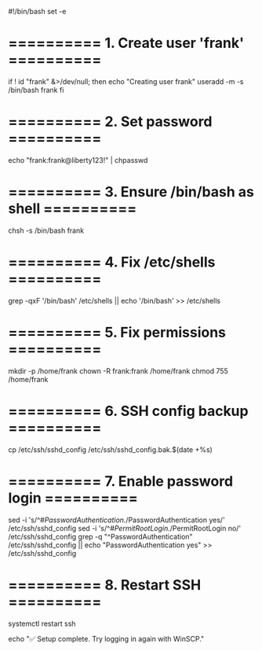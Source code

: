 #!/bin/bash
set -e

# ========== 1. Create user 'frank' ==========
if ! id "frank" &>/dev/null; then
    echo "Creating user frank"
    useradd -m -s /bin/bash frank
fi

# ========== 2. Set password ==========
echo "frank:frank@liberty123!" | chpasswd

# ========== 3. Ensure /bin/bash as shell ==========
chsh -s /bin/bash frank

# ========== 4. Fix /etc/shells ==========
grep -qxF '/bin/bash' /etc/shells || echo '/bin/bash' >> /etc/shells

# ========== 5. Fix permissions ==========
mkdir -p /home/frank
chown -R frank:frank /home/frank
chmod 755 /home/frank

# ========== 6. SSH config backup ==========
cp /etc/ssh/sshd_config /etc/ssh/sshd_config.bak.$(date +%s)

# ========== 7. Enable password login ==========
sed -i 's/^#*PasswordAuthentication.*/PasswordAuthentication yes/' /etc/ssh/sshd_config
sed -i 's/^#*PermitRootLogin.*/PermitRootLogin no/' /etc/ssh/sshd_config
grep -q "^PasswordAuthentication" /etc/ssh/sshd_config || echo "PasswordAuthentication yes" >> /etc/ssh/sshd_config

# ========== 8. Restart SSH ==========
systemctl restart ssh

echo "✅ Setup complete. Try logging in again with WinSCP."
